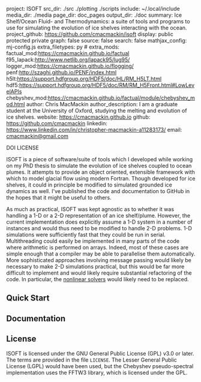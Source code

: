 project: ISOFT
src_dir: ./src
         ./plotting
		 ./scripts
include: ~/.local/include
media_dir: ./media
page_dir: doc_pages
output_dir: ./doc
summary: Ice Shelf/Ocean Fluid- and Thermodynamics: a suite of tools and
         programs to use for simulating the evolution of ice shelves
		 interacting with the ocean.
project_github: https://github.com/cmacmackin/isoft
display: public
         protected
         private
graph: false
source: false
search: false
mathjax_config: mj-config.js
extra_filetypes: py #
extra_mods: factual_mod:https://cmacmackin.github.io/factual
            f95_lapack:http://www.netlib.org/lapack95/lug95/
			logger_mod:https://cmacmackin.github.io/flogging/
			penf:http://szaghi.github.io/PENF/index.html
			h5lt:https://support.hdfgroup.org/HDF5/doc/HL/RM_H5LT.html
			hdf5:https://support.hdfgroup.org/HDF5/doc/RM/RM_H5Front.html#LowLevelAPIs
			chebyshev_mod:https://cmacmackin.github.io/factual/module/chebyshev_mod.html
author: Chris MacMackin
author_description: I am a graduate student at the University of Oxford, studying
                    the melting and evolution of ice shelves.
website: https://cmacmackin.github.io
github: https://github.com/cmacmackin
linkedin: https://www.linkedin.com/in/christopher-macmackin-a11283173/
email: cmacmackin@gmail.com

DOI LICENSE

ISOFT is a piece of software/suite of tools which I developed while
working on my PhD thesis to simulate the evolution of ice shelves
coupled to ocean plumes. It attempts to provide an object oriented,
extensible framework with which to model glacial flow using modern
Fortran. Though developed for ice shelves, it could in principle be
modified to simulated grounded ice dynamics as well. I've published
the code and documentation to GitHub in the hopes that it might be
useful to others.

As much as practical, ISOFT was kept agnostic as to whether it was
handling a 1-D or a 2-D representation of an ice shelf/plume. However,
the current implementation does explicitly assume a 1-D system in a
number of instances and would thus need to be modified to handle 2-D
problems.  1-D simulations were sufficiently fast that they could be
run in serial. Multithreading could easily be implemented in many
parts of the code where arithmetic is performed on arrays. Indeed,
most of these cases are simple enough that a compiler may be able to
parallelise them automatically. More sophisticated approaches
involving message passing would likely be necessary to make 2-D
simulations practical, but this would be far more difficult to
implement and would likely require substantial refactoring of the
code. In particular, the
[nonlinear solvers](|pages|3-codeDesign/3-solvers.html) would likely
need to be replaced.

## Quick Start



## Documentation



## License

ISOFT is licensed under the GNU General Public License (GPL) v3.0 or
later. The terms are provided in the file `LICENSE`. The Lesser General
Public License (LGPL) would have been used, but the Chebyshev pseudo-spectral
implementation uses the FFTW3 library, which is licensed under the GPL.
